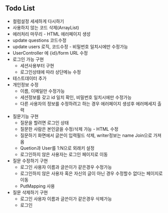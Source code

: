 ## Todo List
- 컬럼설정 세세하게 다시하기
- 사용하지 않는 코드 삭제(ArrayList)
- 에러처리 마무리 - HTML 에러페이지 생성
- update questions 코드수정
- update users 로직, 코드수정 - 비밀번호 일치시에만 수정가능
- UserController 에 {id}/form URL 수정
- 로그인 가능 구현
  - 세션사용부터 구현
  - 로그인상태에 따라 상단메뉴 수정
- 테스트데이터 추가
- 개인정보 수정
  - 이름, 이메일만 수정가능
  - 세션정보를 갖고 id 일치 확인, 비밀번호 일치시에만 수정가능
  - 다른 사용자의 정보를 수정하려고 하는 경우 에러페이지 생성후 에러메세지 출력
- 질문기능 구현
  - 질문을 할려면 로그인 상태
  - 질문한 사람은 본인글을 수정/삭제 가능 - HTML 수정
  - 질문하기 화면에서 글쓴이 입력필드 삭제, writer정보는 name Join으로 가져옴
  - Quetion과 User를 1:N으로 외래키 설정
  - 로그인하지 않은 사용자는 로그인 페이지로 이동 
- 질문 수정하기 구현
  - 로그인 사용자 이름과 글쓴이가 같은경우 수정가능
  - 로그인하지 않은 사용자 혹은 자신의 글이 아닌 경우 수정할수 없다는 페이지로 이동
  - PutMapping 사용
- 질문 삭제하기 구현
  - 로그인 사용자 이름과 글쓴이가 같은경우 삭제가능
  - 로그인
  
  
